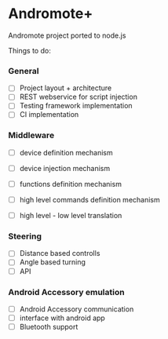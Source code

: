 # Andromote+
Andromote project ported to node.js

Things to do:

### General
- [ ] Project layout + architecture
- [ ] REST webservice for script injection
- [ ] Testing framework implementation
- [ ] CI implementation

### Middleware
- [ ] device definition mechanism
- [ ] device injection mechanism
- [ ] functions definition mechanism
- [ ] high level commands definition mechanism
- [ ] high level - low level translation


### Steering
- [ ] Distance based controlls
- [ ] Angle based turning
- [ ] API

### Android Accessory emulation
- [ ] Android Accessory communication
- [ ] interface with android app
- [ ] Bluetooth support
